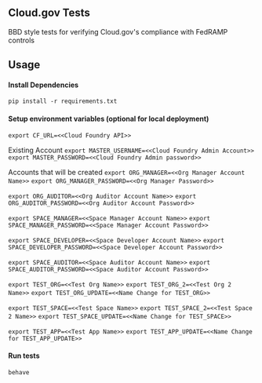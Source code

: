 ## Cloud.gov Tests
BBD style tests for verifying Cloud.gov's compliance with FedRAMP controls

## Usage

#### Install Dependencies  
`pip install -r requirements.txt`

#### Setup environment variables (optional for local deployment)
`export CF_URL=<<Cloud Foundry API>>`

Existing Account
`export MASTER_USERNAME=<<Cloud Foundry Admin Account>>`
`export MASTER_PASSWORD=<<Cloud Foundry Admin password>>`

Accounts that will be created
`export ORG_MANAGER=<<Org Manager Account Name>>`
`export ORG_MANAGER_PASSWORD=<<Org Manager Password>>`

`export ORG_AUDITOR=<<Org Auditor Account Name>>`
`export ORG_AUDITOR_PASSWORD=<<Org Auditor Account Password>>`

`export SPACE_MANAGER=<<Space Manager Account Name>>`
`export SPACE_MANAGER_PASSWORD=<<Space Manager Account Password>>`

`export SPACE_DEVELOPER=<<Space Developer Account Name>>`
`export SPACE_DEVELOPER_PASSWORD=<<Space Developer Account Password>>`

`export SPACE_AUDITOR=<<Space Auditor Account Name>>`
`export SPACE_AUDITOR_PASSWORD=<<Space Auditor Account Password>>`

`export TEST_ORG=<<Test Org Name>>`
`export TEST_ORG_2=<<Test Org 2 Name>>`
`export TEST_ORG_UPDATE=<<Name Change for TEST_ORG>>`

`export TEST_SPACE=<<Test Space Name>>`
`export TEST_SPACE_2=<<Test Space 2 Name>>`
`export TEST_SPACE_UPDATE=<<Name Change for TEST_SPACE>>`

`export TEST_APP=<<Test App Name>>`
`export TEST_APP_UPDATE=<<Name Change for TEST_APP_UPDATE>>`


#### Run tests
`behave`
